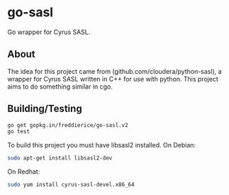 # go-sasl
Go wrapper for Cyrus SASL. 

## About
The idea for this project came from (github.com/cloudera/python-sasl), a wrapper for Cyrus SASL written in C++ for use with python. This project aims to do something similar in cgo. 

## Building/Testing
```bash
go get gopkg.in/freddierice/go-sasl.v2
go test
```
To build this project you must have libsasl2 installed.
On Debian: 
```bash
sudo apt-get install libsasl2-dev
```

On Redhat:
```bash
sudo yum install cyrus-sasl-devel.x86_64
```
